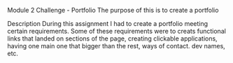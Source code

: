 Module 2 Challenge - Portfolio
The purpose of this is to create a portfolio

Description
During this assignment I had to create a portfolio meeting certain requirements. Some of these requirements were to creats functional links that landed on sections of the page, creating clickable applications, having one main one that bigger than the rest, ways of contact. dev names, etc. 

